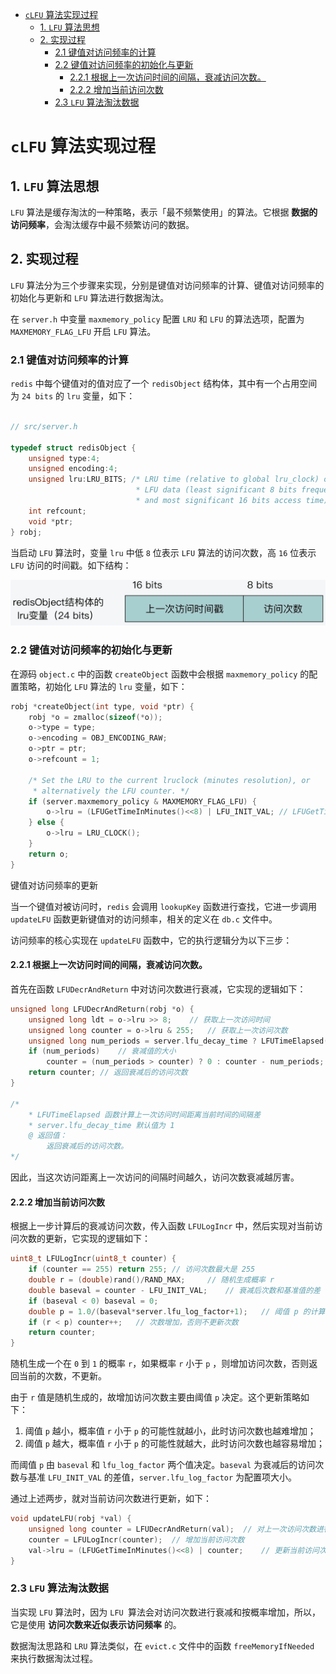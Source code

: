 
- [`cLFU` 算法实现过程](#clfu-算法实现过程)
  - [1. `LFU` 算法思想](#1-lfu-算法思想)
  - [2. 实现过程](#2-实现过程)
    - [2.1 键值对访问频率的计算](#21-键值对访问频率的计算)
    - [2.2 键值对访问频率的初始化与更新](#22-键值对访问频率的初始化与更新)
      - [2.2.1 根据上一次访问时间的间隔，衰减访问次数。](#221-根据上一次访问时间的间隔衰减访问次数)
      - [2.2.2 增加当前访问次数](#222-增加当前访问次数)
    - [2.3 `LFU` 算法淘汰数据](#23-lfu-算法淘汰数据)

# `cLFU` 算法实现过程

## 1. `LFU` 算法思想

`LFU` 算法是缓存淘汰的一种策略，表示「最不频繁使用」的算法。它根据 **数据的访问频率**，会淘汰缓存中最不频繁访问的数据。

## 2. 实现过程

`LFU` 算法分为三个步骤来实现，分别是键值对访问频率的计算、键值对访问频率的初始化与更新和 `LFU` 算法进行数据淘汰。

在 `server.h` 中变量 `maxmemory_policy` 配置 `LRU` 和 `LFU` 的算法选项，配置为 `MAXMEMORY_FLAG_LFU` 开启 `LFU` 算法。

### 2.1 键值对访问频率的计算

`redis` 中每个键值对的值对应了一个 `redisObject` 结构体，其中有一个占用空间为 `24 bits` 的 `lru` 变量，如下：

```c

// src/server.h

typedef struct redisObject {
    unsigned type:4;
    unsigned encoding:4;
    unsigned lru:LRU_BITS; /* LRU time (relative to global lru_clock) or
                            * LFU data (least significant 8 bits frequency
                            * and most significant 16 bits access time). */
    int refcount;
    void *ptr;
} robj;
```

当启动 `LFU` 算法时，变量 `lru` 中低 `8` 位表示 `LFU` 算法的访问次数，高 `16` 位表示 `LFU` 访问的时间戳。如下结构：

![](./pics/lfu_1.png)



### 2.2 键值对访问频率的初始化与更新

在源码 `object.c` 中的函数 `createObject` 函数中会根据 `maxmemory_policy` 的配置策略，初始化 `LFU` 算法的 `lru` 变量，如下：

```c
robj *createObject(int type, void *ptr) {
    robj *o = zmalloc(sizeof(*o));
    o->type = type;
    o->encoding = OBJ_ENCODING_RAW;
    o->ptr = ptr;
    o->refcount = 1;

    /* Set the LRU to the current lruclock (minutes resolution), or
     * alternatively the LFU counter. */
    if (server.maxmemory_policy & MAXMEMORY_FLAG_LFU) {
        o->lru = (LFUGetTimeInMinutes()<<8) | LFU_INIT_VAL;	// LFUGetTimeInMinutes 获取当前时间，LFU_INIT_VAL 为初始值 5
    } else {
        o->lru = LRU_CLOCK();
    }
    return o;
}
```

键值对访问频率的更新

当一个键值对被访问时，`redis` 会调用 `lookupKey` 函数进行查找，它进一步调用 `updateLFU` 函数更新键值对的访问频率，相关的定义在 `db.c` 文件中。

访问频率的核心实现在 `updateLFU` 函数中，它的执行逻辑分为以下三步：

#### 2.2.1 根据上一次访问时间的间隔，衰减访问次数。

首先在函数 `LFUDecrAndReturn` 中对访问次数进行衰减，它实现的逻辑如下：

```c
unsigned long LFUDecrAndReturn(robj *o) {
    unsigned long ldt = o->lru >> 8;	// 获取上一次访问时间
    unsigned long counter = o->lru & 255;	// 获取上一次访问次数
    unsigned long num_periods = server.lfu_decay_time ? LFUTimeElapsed(ldt) / server.lfu_decay_time : 0;
    if (num_periods)	// 衰减值的大小
        counter = (num_periods > counter) ? 0 : counter - num_periods;
    return counter;	// 返回衰减后的访问次数
}

/*
	* LFUTimeElapsed 函数计算上一次访问时间距离当前时间的间隔差
	* server.lfu_decay_time 默认值为 1
	@ 返回值：
		返回衰减后的访问次数。
*/
```

因此，当这次访问距离上一次访问的间隔时间越久，访问次数衰减越厉害。

#### 2.2.2 增加当前访问次数

根据上一步计算后的衰减访问次数，传入函数 `LFULogIncr` 中，然后实现对当前访问次数的更新，它实现的逻辑如下：

```c
uint8_t LFULogIncr(uint8_t counter) {
    if (counter == 255) return 255;	// 访问次数最大是 255 
    double r = (double)rand()/RAND_MAX;		// 随机生成概率 r
    double baseval = counter - LFU_INIT_VAL;	// 衰减后次数和基准值的差
    if (baseval < 0) baseval = 0;
    double p = 1.0/(baseval*server.lfu_log_factor+1);	// 阈值 p 的计算方法
    if (r < p) counter++;	// 次数增加，否则不更新次数
    return counter;
}
```

随机生成一个在 `0` 到 `1` 的概率 `r`，如果概率 `r` 小于 `p` ，则增加访问次数，否则返回当前的次数，不更新。

由于 `r` 值是随机生成的，故增加访问次数主要由阈值 `p` 决定。这个更新策略如下：

1. 阈值 `p` 越小，概率值 `r` 小于 `p` 的可能性就越小，此时访问次数也越难增加；
2. 阈值 `p` 越大，概率值 `r` 小于 `p` 的可能性就越大，此时访问次数也越容易增加；

而阈值 `p` 由 `baseval` 和 `lfu_log_factor` 两个值决定。`baseval` 为衰减后的访问次数与基准 `LFU_INIT_VAL` 的差值，`server.lfu_log_factor` 为配置项大小。

通过上述两步，就对当前访问次数进行更新，如下：

```c
void updateLFU(robj *val) {
    unsigned long counter = LFUDecrAndReturn(val);	// 对上一次访问次数进行衰减
    counter = LFULogIncr(counter);	// 增加当前访问次数
    val->lru = (LFUGetTimeInMinutes()<<8) | counter;	// 更新当前访问次数
}
```

### 2.3 `LFU` 算法淘汰数据

当实现 `LFU` 算法时，因为 `LFU `算法会对访问次数进行衰减和按概率增加，所以，它是使用 **访问次数来近似表示访问频率** 的。

数据淘汰思路和 `LRU` 算法类似，在 `evict.c` 文件中的函数 `freeMemoryIfNeeded` 来执行数据淘汰过程。